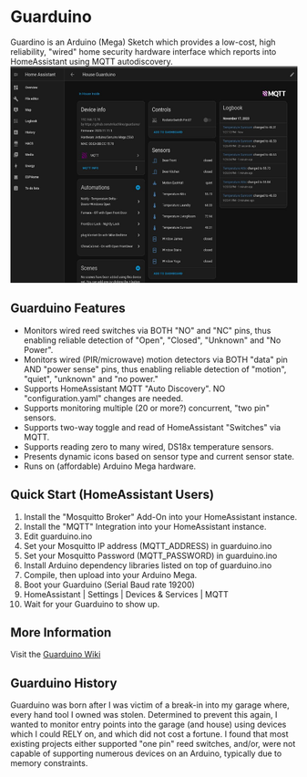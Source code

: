 # Guarduino
Guardino is an Arduino (Mega) Sketch which provides a low-cost, high reliability, "wired" home security hardware interface which reports into HomeAssistant using MQTT autodiscovery.
<br/>
<img src="https://github.com/mkachline/guarduino/blob/main/images/guarduino-ha.jpg" alt="drawing" height=380 />

## Guarduino Features
* Monitors wired reed switches via BOTH "NO" and "NC" pins, thus enabling reliable detection of "Open", "Closed", "Unknown" and "No Power".
* Monitors wired (PIR/microwave) motion detectors via BOTH "data" pin AND "power sense" pins, thus enabling reliable detection of "motion", "quiet", "unknown" and "no power."
* Supports HomeAssistant MQTT "Auto Discovery". NO "configuration.yaml" changes are needed.
* Supports monitoring multiple (20 or more?) concurrent, "two pin" sensors.
* Supports two-way toggle and read of HomeAssistant "Switches" via MQTT.
* Supports reading zero to many wired, DS18x temperature sensors.
* Presents dynamic icons based on sensor type and current sensor state.
* Runs on (affordable) Arduino Mega hardware.

## Quick Start (HomeAssistant Users)
1. Install the "Mosquitto Broker" Add-On into your HomeAssistant instance.
2. Install the "MQTT" Integration into your HomeAssistant instance.
3. Edit guarduino.ino
4. Set your Mosquitto IP address (MQTT_ADDRESS) in guarduino.ino
5. Set your Mosquitto Password (MQTT_PASSWORD) in guarduino.ino
6. Install Arduino dependency libraries listed on top of guarduino.ino
7. Compile, then upload into your Arduino Mega.
8. Boot your Guarduino (Serial Baud rate 19200)
9. HomeAssistant | Settings | Devices & Services | MQTT
10. Wait for your Guarduino to show up.

## More Information
Visit the [Guarduino Wiki](https://github.com/mkachline/guarduino/wiki)


## Guarduino History
Guarduino was born after I was victim of a break-in into my garage where,  every hand tool I owned was stolen. Determined to prevent this again, I wanted to monitor entry points into the garage (and house) using devices which I could RELY on, and which did not cost a fortune. I found that most existing projects either supported "one pin" reed switches, and/or, were not capable of supporting numerous devices on an Arduino, typically due to memory constraints.
